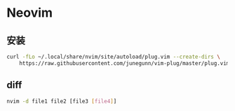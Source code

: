 # Neovim

## 安装

```sh
curl -fLo ~/.local/share/nvim/site/autoload/plug.vim --create-dirs \
    https://raw.githubusercontent.com/junegunn/vim-plug/master/plug.vim
```

## diff

```sh
nvim -d file1 file2 [file3 [file4]]
```
